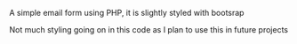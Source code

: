A simple email form using PHP, it is slightly styled with bootsrap

Not much styling going on in this code as I plan to use this in future projects